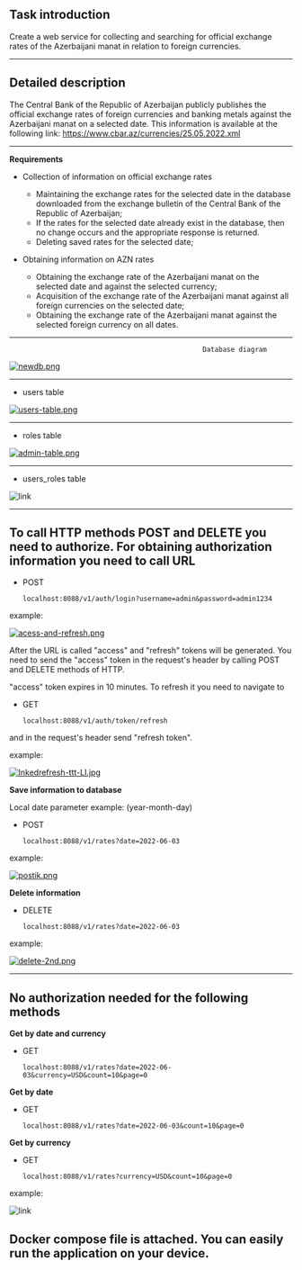 Task introduction
-


Create a web service for collecting and searching for official exchange rates of the Azerbaijani manat in relation to foreign currencies.

----


Detailed description
-




The Central Bank of the Republic of Azerbaijan publicly publishes the official exchange rates
of foreign currencies and banking metals against the Azerbaijani manat on a selected date.
This information is available at the following link:
https://www.cbar.az/currencies/25.05.2022.xml



---

**Requirements**

- Collection of information on official exchange rates
   - Maintaining the exchange rates for the selected date in the database downloaded
   from the exchange bulletin of the Central Bank of the Republic of Azerbaijan;
   - If the rates for the selected date already exist in the database, then no change occurs
   and the appropriate response is returned.
    - Deleting saved rates for the selected date;

 
 - Obtaining information on AZN rates
     - Obtaining the exchange rate of the Azerbaijani manat on the selected date and
   against the selected currency;
    - Acquisition of the exchange rate of the Azerbaijani manat against all foreign
    currencies on the selected date;
    - Obtaining the exchange rate of the Azerbaijani manat against the selected foreign
    currency on all dates.

-----

                                                    Database diagram

[![newdb.png](https://i.postimg.cc/ncDGNkNz/newdb.png)](https://postimg.cc/ppPjFDWb)


----

- users table

[![users-table.png](https://i.postimg.cc/8cnqbh7v/users-table.png)](https://postimg.cc/BPHYSPcZ)

----- 

- roles table 

[![admin-table.png](https://i.postimg.cc/h4wyp4CV/admin-table.png)](https://postimg.cc/jCH4jTYj)

-----
- users_roles table

![link](https://i.postimg.cc/MGvtyhy9/users-roles-2.png)

-----

To call HTTP methods POST and DELETE you need to authorize. For obtaining authorization information you need to call URL
- 

- POST 
        
      localhost:8088/v1/auth/login?username=admin&password=admin1234
   
example:

[![acess-and-refresh.png](https://i.postimg.cc/wvsVrZT0/acess-and-refresh.png)](https://postimg.cc/zb8Kbdhg)

After the URL is called "access" and "refresh" tokens will be generated.
You need to send the "access" token in the request's header by calling POST and DELETE methods of HTTP.




 "access" token expires in 10 minutes. To refresh it you need to navigate to 

 - GET
    
       localhost:8088/v1/auth/token/refresh

and in the request's header send "refresh token".

example:

[![Inkedrefresh-ttt-LI.jpg](https://i.postimg.cc/154p7bC6/Inkedrefresh-ttt-LI.jpg)](https://postimg.cc/hfWzfZqP)

**Save information to database** 

Local date parameter example: (year-month-day)

  - POST
  
        localhost:8088/v1/rates?date=2022-06-03

example:

[![postik.png](https://i.postimg.cc/g2XKSrc3/postik.png)](https://postimg.cc/jDTNCx7j)

**Delete information**
  - DELETE
  
        localhost:8088/v1/rates?date=2022-06-03

example: 

[![delete-2nd.png](https://i.postimg.cc/m23X3PDk/delete-2nd.png)](https://postimg.cc/ZCRx4K6z)

-----

No authorization needed for the following methods
- 

 **Get by date and currency**

  - GET
  
        localhost:8088/v1/rates?date=2022-06-03&currency=USD&count=10&page=0


**Get by date**
          
  - GET
  
        localhost:8088/v1/rates?date=2022-06-03&count=10&page=0


**Get by currency**
     
- GET

      localhost:8088/v1/rates?currency=USD&count=10&page=0


example:


![link](https://i.postimg.cc/25QfhcnL/example-get-methods.png)


Docker compose file is attached. You can easily run the application on your device.
- 
